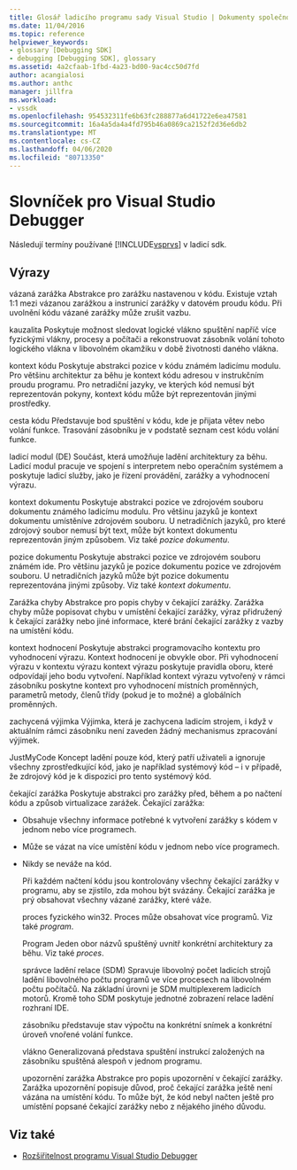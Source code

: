 ```yaml
---
title: Glosář ladicího programu sady Visual Studio | Dokumenty společnosti Microsoft
ms.date: 11/04/2016
ms.topic: reference
helpviewer_keywords:
- glossary [Debugging SDK]
- debugging [Debugging SDK], glossary
ms.assetid: 4a2cfaab-1fbd-4a23-bd00-9ac4cc50d7fd
author: acangialosi
ms.author: anthc
manager: jillfra
ms.workload:
- vssdk
ms.openlocfilehash: 954532311fe6b63fc288877a6d41722e6ea47581
ms.sourcegitcommit: 16a4a5da4a4fd795b46a0869ca2152f2d36e6db2
ms.translationtype: MT
ms.contentlocale: cs-CZ
ms.lasthandoff: 04/06/2020
ms.locfileid: "80713350"
---
```

# <a name="visual-studio-debugger-glossary"></a>Slovníček pro Visual Studio Debugger
Následují termíny používané [!INCLUDE[vsprvs](../../../code-quality/includes/vsprvs_md.md)] v ladicí sdk.

## <a name="terms"></a>Výrazy
 vázaná zarážka Abstrakce pro zarážku nastavenou v kódu. Existuje vztah 1:1 mezi vázanou zarážkou a instrunicí zarážky v datovém proudu kódu. Při uvolnění kódu vázané zarážky může zrušit vazbu.

 kauzalita Poskytuje možnost sledovat logické vlákno spuštění napříč více fyzickými vlákny, procesy a počítači a rekonstruovat zásobník volání tohoto logického vlákna v libovolném okamžiku v době životnosti daného vlákna.

 kontext kódu Poskytuje abstrakci pozice v kódu známém ladicímu modulu. Pro většinu architektur za běhu je kontext kódu adresou v instrukčním proudu programu. Pro netradiční jazyky, ve kterých kód nemusí být reprezentován pokyny, kontext kódu může být reprezentován jinými prostředky.

 cesta kódu Představuje bod spuštění v kódu, kde je přijata větev nebo volání funkce. Trasování zásobníku je v podstatě seznam cest kódu volání funkce.

 ladicí modul (DE) Součást, která umožňuje ladění architektury za běhu. Ladicí modul pracuje ve spojení s interpretem nebo operačním systémem a poskytuje ladicí služby, jako je řízení provádění, zarážky a vyhodnocení výrazu.

 kontext dokumentu Poskytuje abstrakci pozice ve zdrojovém souboru dokumentu známého ladicímu modulu. Pro většinu jazyků je kontext dokumentu umístěníve zdrojovém souboru. U netradičních jazyků, pro které zdrojový soubor nemusí být text, může být kontext dokumentu reprezentován jiným způsobem. Viz také *pozice dokumentu*.

 pozice dokumentu Poskytuje abstrakci pozice ve zdrojovém souboru známém ide. Pro většinu jazyků je pozice dokumentu pozice ve zdrojovém souboru. U netradičních jazyků může být pozice dokumentu reprezentována jinými způsoby. Viz také *kontext dokumentu*.

 Zarážka chyby Abstrakce pro popis chyby v čekající zarážky. Zarážka chyby může popisovat chybu v umístění čekající zarážky, výraz přidružený k čekající zarážky nebo jiné informace, které brání čekající zarážky z vazby na umístění kódu.

 kontext hodnocení Poskytuje abstrakci programovacího kontextu pro vyhodnocení výrazu. Kontext hodnocení je obvykle obor. Při vyhodnocení výrazu v kontextu výrazu kontext výrazu poskytuje pravidla oboru, které odpovídají jeho bodu vytvoření. Například kontext výrazu vytvořený v rámci zásobníku poskytne kontext pro vyhodnocení místních proměnných, parametrů metody, členů třídy (pokud je to možné) a globálních proměnných.

 zachycená výjimka Výjimka, která je zachycena ladicím strojem, i když v aktuálním rámci zásobníku není zaveden žádný mechanismus zpracování výjimek.

 JustMyCode Koncept ladění pouze kód, který patří uživateli a ignoruje všechny zprostředkující kód, jako je například systémový kód – i v případě, že zdrojový kód je k dispozici pro tento systémový kód.

 čekající zarážka Poskytuje abstrakci pro zarážky před, během a po načtení kódu a způsob virtualizace zarážek. Čekající zarážka:

- Obsahuje všechny informace potřebné k vytvoření zarážky s kódem v jednom nebo více programech.

- Může se vázat na více umístění kódu v jednom nebo více programech.

- Nikdy se neváže na kód.

  Při každém načtení kódu jsou kontrolovány všechny čekající zarážky v programu, aby se zjistilo, zda mohou být svázány. Čekající zarážka je prý obsahovat všechny vázané zarážky, které váže.

  proces fyzického win32. Proces může obsahovat více programů. Viz také *program*.

  Program Jeden obor názvů spuštěný uvnitř konkrétní architektury za běhu. Viz také *proces*.

  správce ladění relace (SDM) Spravuje libovolný počet ladicích strojů ladění libovolného počtu programů ve více procesech na libovolném počtu počítačů. Na základní úrovni je SDM multiplexerem ladicích motorů. Kromě toho SDM poskytuje jednotné zobrazení relace ladění rozhraní IDE.

  zásobníku představuje stav výpočtu na konkrétní snímek a konkrétní úroveň vnořené volání funkce.

  vlákno Generalizovaná představa spuštění instrukcí založených na zásobníku spuštěná alespoň v jednom programu.

  upozornění zarážka Abstrakce pro popis upozornění v čekající zarážky. Zarážka upozornění popisuje důvod, proč čekající zarážka ještě není vázána na umístění kódu. To může být, že kód nebyl načten ještě pro umístění popsané čekající zarážky nebo z nějakého jiného důvodu.

## <a name="see-also"></a>Viz také
- [Rozšiřitelnost programu Visual Studio Debugger](../../../extensibility/debugger/visual-studio-debugger-extensibility.md)

